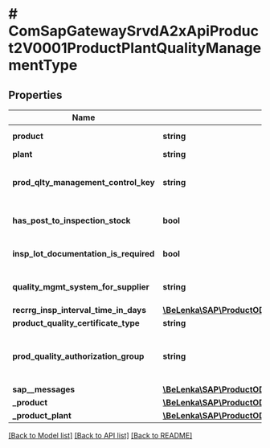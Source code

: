 # # ComSapGatewaySrvdA2xApiProduct2V0001ProductPlantQualityManagementType

## Properties

Name | Type | Description | Notes
------------ | ------------- | ------------- | -------------
**product** | **string** | Product Number | [optional]
**plant** | **string** |  | [optional]
**prod_qlty_management_control_key** | **string** | Control Key for Quality Management in Procurement | [optional]
**has_post_to_inspection_stock** | **bool** | Has Post to Inspection Stock | [optional]
**insp_lot_documentation_is_required** | **bool** | Documentation required indicator | [optional]
**quality_mgmt_system_for_supplier** | **string** | Required QM System for Supplier | [optional]
**recrrg_insp_interval_time_in_days** | [**\BeLenka\SAP\ProductODV4\Model\InspectionInterval**](InspectionInterval.md) |  | [optional]
**product_quality_certificate_type** | **string** |  | [optional]
**prod_quality_authorization_group** | **string** | Material Authorization Group for Activities in QM | [optional]
**sap__messages** | [**\BeLenka\SAP\ProductODV4\Model\ComSapGatewaySrvdA2xApiProduct2V0001SAPMessage[]**](ComSapGatewaySrvdA2xApiProduct2V0001SAPMessage.md) |  | [optional]
**_product** | [**\BeLenka\SAP\ProductODV4\Model\ComSapGatewaySrvdA2xApiProduct2V0001ProductType**](ComSapGatewaySrvdA2xApiProduct2V0001ProductType.md) |  | [optional]
**_product_plant** | [**\BeLenka\SAP\ProductODV4\Model\ComSapGatewaySrvdA2xApiProduct2V0001ProductPlantType**](ComSapGatewaySrvdA2xApiProduct2V0001ProductPlantType.md) |  | [optional]

[[Back to Model list]](../../README.md#models) [[Back to API list]](../../README.md#endpoints) [[Back to README]](../../README.md)
